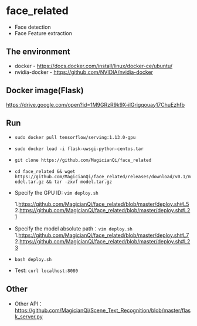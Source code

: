 # face_related

* Face detection 
* Face Feature extraction

## The environment

* docker - https://docs.docker.com/install/linux/docker-ce/ubuntu/
* nvidia-docker - https://github.com/NVIDIA/nvidia-docker

## Docker image(Flask)

https://drive.google.com/open?id=1M9GRzR9k9X-ilGrigqouay17ChuEzhfb

## Run

* `sudo docker pull tensorflow/serving:1.13.0-gpu`
* `sudo docker load -i flask-uwsgi-python-centos.tar`
* `git clone https://github.com/MagicianQi/face_related`
* `cd face_related && wget https://github.com/MagicianQi/face_related/releases/download/v0.1/model.tar.gz && tar -zxvf model.tar.gz`
* Specify the GPU ID: `vim deploy.sh`

    1.https://github.com/MagicianQi/face_related/blob/master/deploy.sh#L5
    2.https://github.com/MagicianQi/face_related/blob/master/deploy.sh#L21
* Specify the model absolute path：`vim deploy.sh`
    1.https://github.com/MagicianQi/face_related/blob/master/deploy.sh#L7
    2.https://github.com/MagicianQi/face_related/blob/master/deploy.sh#L23
* `bash deploy.sh`
* Test: `curl localhost:8080`

## Other

* Other API：https://github.com/MagicianQi/Scene_Text_Recognition/blob/master/flask_server.py
